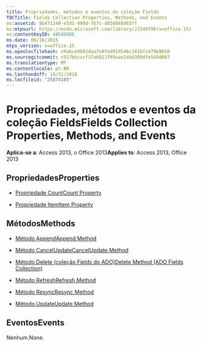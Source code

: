 ```yaml
---
title: Propriedades, métodos e eventos da coleção Fields
TOCTitle: Fields Collection Properties, Methods, and Events
ms:assetid: 9b471249-e5d1-990d-fb7c-d830848d65ff
ms:mtpsurl: https://msdn.microsoft.com/library/JJ249706(v=office.15)
ms:contentKeyID: 48546566
ms.date: 09/18/2015
mtps_version: v=office.15
ms.openlocfilehash: e9a6ce0b02daa7e0fed919546c101bfcb79b9650
ms.sourcegitcommit: c557bbcccf37a6011f89aae1ddd399dfe549d087
ms.translationtype: MT
ms.contentlocale: pt-BR
ms.lasthandoff: 10/31/2018
ms.locfileid: "25874185"
---
```

# <a name="fields-collection-properties-methods-and-events"></a><span data-ttu-id="a7f7f-102">Propriedades, métodos e eventos da coleção Fields</span><span class="sxs-lookup"><span data-stu-id="a7f7f-102">Fields Collection Properties, Methods, and Events</span></span>

<span data-ttu-id="a7f7f-103">**Aplica-se a**: Access 2013, o Office 2013</span><span class="sxs-lookup"><span data-stu-id="a7f7f-103">**Applies to**: Access 2013, Office 2013</span></span>

## <a name="properties"></a><span data-ttu-id="a7f7f-104">Propriedades</span><span class="sxs-lookup"><span data-stu-id="a7f7f-104">Properties</span></span>

- [<span data-ttu-id="a7f7f-105">Propriedade Count</span><span class="sxs-lookup"><span data-stu-id="a7f7f-105">Count Property</span></span>](count-property-ado.md)

- [<span data-ttu-id="a7f7f-106">Propriedade Item</span><span class="sxs-lookup"><span data-stu-id="a7f7f-106">Item Property</span></span>](item-property-ado.md)

## <a name="methods"></a><span data-ttu-id="a7f7f-107">Métodos</span><span class="sxs-lookup"><span data-stu-id="a7f7f-107">Methods</span></span>

- [<span data-ttu-id="a7f7f-108">Método Append</span><span class="sxs-lookup"><span data-stu-id="a7f7f-108">Append Method</span></span>](append-method-ado.md)

- [<span data-ttu-id="a7f7f-109">Método CancelUpdate</span><span class="sxs-lookup"><span data-stu-id="a7f7f-109">CancelUpdate Method</span></span>](cancelupdate-method-ado.md)

- [<span data-ttu-id="a7f7f-110">Método Delete (coleção Fields do ADO)</span><span class="sxs-lookup"><span data-stu-id="a7f7f-110">Delete Method (ADO Fields Collection)</span></span>](delete-method-ado-fields-collection.md)

- [<span data-ttu-id="a7f7f-111">Método Refresh</span><span class="sxs-lookup"><span data-stu-id="a7f7f-111">Refresh Method</span></span>](refresh-method-ado.md)

- [<span data-ttu-id="a7f7f-112">Método Resync</span><span class="sxs-lookup"><span data-stu-id="a7f7f-112">Resync Method</span></span>](resync-method-ado.md)

- [<span data-ttu-id="a7f7f-113">Método Update</span><span class="sxs-lookup"><span data-stu-id="a7f7f-113">Update Method</span></span>](update-method-ado.md)

## <a name="events"></a><span data-ttu-id="a7f7f-114">Eventos</span><span class="sxs-lookup"><span data-stu-id="a7f7f-114">Events</span></span>

<span data-ttu-id="a7f7f-115">Nenhum.</span><span class="sxs-lookup"><span data-stu-id="a7f7f-115">None.</span></span>

